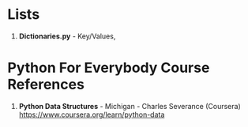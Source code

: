 #  Lists
1.  **Dictionaries.py** - Key/Values,   

#  Python For Everybody Course References
1.  **Python Data Structures** - Michigan - Charles Severance (Coursera)   
	https://www.coursera.org/learn/python-data
